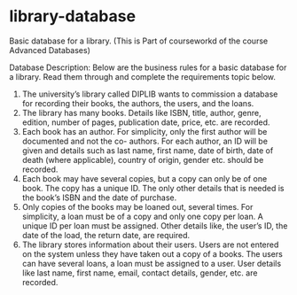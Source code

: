 # library-database 

Basic database for a library. (This is Part of courseworkd of the course Advanced Databases)

Database Description:
Below are the business rules for a basic database for a library. Read them through and complete the requirements topic below.
1. The university’s library called DIPLIB wants to commission a database for recording their books, the authors, the users, and the loans.
2. The library has many books. Details like ISBN, title, author, genre, edition, number of pages, publication date, price, etc. are recorded.
3. Each book has an author. For simplicity, only the first author will be documented and not the co- authors. For each author, an ID will be given and details such as last name, first name, date of birth, date of death (where applicable), country of origin, gender etc. should be recorded.
4. Each book may have several copies, but a copy can only be of one book. The copy has a unique ID. The only other details that is needed is the book’s ISBN and the date of purchase.
5. Only copies of the books may be loaned out, several times. For simplicity, a loan must be of a copy and only one copy per loan. A unique ID per loan must be assigned. Other details like, the user’s ID, the date of the load, the return date, are required.
6. The library stores information about their users. Users are not entered on the system unless they have taken out a copy of a books. The users can have several loans, a loan must be assigned to a user. User details like last name, first name, email, contact details, gender, etc. are recorded.

